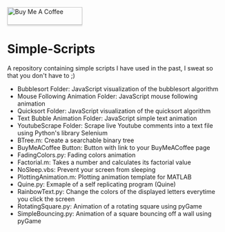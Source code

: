  <a href="https://www.buymeacoffee.com/BambooFlower" target="_blank">
 <img src="https://www.buymeacoffee.com/assets/img/custom_images/orange_img.png" 
 alt="Buy Me A Coffee" style="height: 41px !important;width: 174px !important;box-shadow: 0px 3px 2px 0px rgba(190, 190, 190, 0.5) 
 !important;-webkit-box-shadow: 0px 3px 2px 0px rgba(190, 190, 190, 0.5) !important;" ></a> 

# Simple-Scripts

A repository containing simple scripts I have used in the past, I sweat so that you don't have to ;)

- Bubblesort Folder: JavaScript visualization of the bubblesort algorithm
- Mouse Following Animation Folder: JavaScript mouse following animation
- Quicksort Folder: JavaScript visualization of the quicksort algorithm
- Text Bubble Animation Folder: JavaScript simple text animation
- YoutubeScrape Folder: Scrape live Youtube comments into a text file using Python's library Selenium 
- BTree.m: Create a searchable binary tree
- BuyMeACoffee Button: Button with link to your BuyMeACoffee page
- FadingColors.py: Fading colors animation
- Factorial.m: Takes a number and calculates its factorial value
- NoSleep.vbs: Prevent your screen from sleeping 
- PlottingAnimation.m: Plotting animation template for MATLAB
- Quine.py: Exmaple of a self replicating program (Quine)
- RainbowText.py: Change the colors of the displayed letters everytime you click the screen
- RotatingSquare.py: Animation of a rotating square using pyGame 
- SimpleBouncing.py: Animation of a square bouncing off a wall using pyGame
